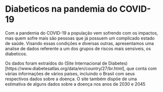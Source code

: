 # Diabeticos na pandemia do COVID-19

<p>
	Com a pandemia do COVID-19 a população vem sofrendo com os impactos, mas quem sofre mais são pessoas que já possuem um complicado estado de saúde. Visando essas condições e diversas outras, apresentamos uma analise de dados referente a um dos grupos de riscos mais sensiveis, os diabeticos.
</p>

<p>
	Os dados foram extraídos do (Site Internacional de Diabetes)[https://www.diabetesatlas.org/data/en/country/27/br.html], que conta com várias informações de vários países, incluindo o Brasil com seus respectivos dados sobre a doença. O site também dispõe de uma estimativa de alguns dados sobre a doença nos anos de 2030 e 2045 
</p>
